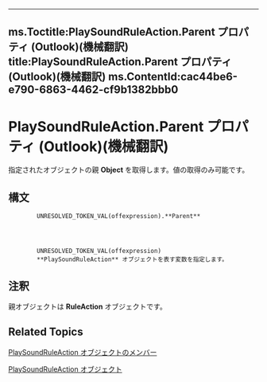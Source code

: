 

---
ms.Toctitle:PlaySoundRuleAction.Parent プロパティ (Outlook)(機械翻訳)
title:PlaySoundRuleAction.Parent プロパティ (Outlook)(機械翻訳)
ms.ContentId:cac44be6-e790-6863-4462-cf9b1382bbb0
---
# PlaySoundRuleAction.Parent プロパティ (Outlook)(機械翻訳)




指定されたオブジェクトの親 **Object** を取得します。値の取得のみ可能です。

## 構文

            UNRESOLVED_TOKEN_VAL(offexpression).**Parent**




            UNRESOLVED_TOKEN_VAL(offexpression)
            **PlaySoundRuleAction** オブジェクトを表す変数を指定します。



## 注釈
親オブジェクトは **RuleAction** オブジェクトです。



## Related Topics

[PlaySoundRuleAction オブジェクトのメンバー](70f5e839-c4b9-ea8f-8cfb-69e456c98926.md)

[PlaySoundRuleAction オブジェクト](6a7a1f78-640e-8ffc-558c-c26b87638d64.md)




